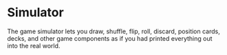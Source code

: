 # Simulator
The game simulator lets you draw, shuffle, flip, roll, discard, position cards, decks, and other game components as if you had printed everything out into the real world.